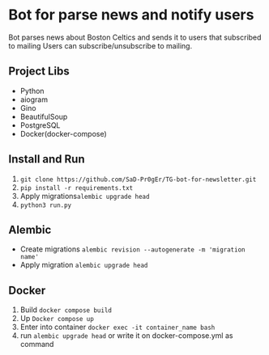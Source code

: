 # Bot for parse news and notify users
Bot parses news about Boston Celtics and sends it to users that subscribed to mailing
Users can subscribe/unsubscribe to mailing.

## Project Libs
* Python
* aiogram
* Gino
* BeautifulSoup
* PostgreSQL
* Docker(docker-compose)

## Install and Run
1. `git clone https://github.com/SaD-Pr0gEr/TG-bot-for-newsletter.git`
2. `pip install -r requirements.txt`
3. Apply migrations`
   alembic upgrade head
   `
6. `python3 run.py`

## Alembic
* Create migrations `alembic revision --autogenerate -m 'migration name'`
* Apply migration `alembic upgrade head`

## Docker 
1. Build `docker compose build`
2. Up `Docker compose up`
3. Enter into container `docker exec -it container_name bash`
4. run `alembic upgrade head` or write it on docker-compose.yml as command
